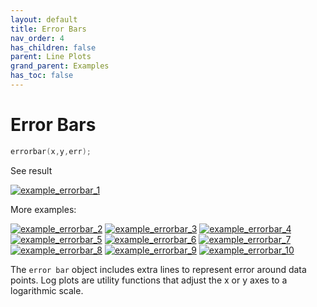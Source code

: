 ```yaml
---
layout: default
title: Error Bars
nav_order: 4
has_children: false
parent: Line Plots
grand_parent: Examples
has_toc: false
---
```

# Error Bars

```cpp
errorbar(x,y,err);
```


See result
    
[![example_errorbar_1](https://github.com/alandefreitas/matplotplusplus/blob/master/docs/examples/line_plot/errorbar/errorbar_1.svg)](https://github.com/alandefreitas/matplotplusplus/blob/master/examples/line_plot/errorbar/errorbar_1.cpp)

More examples:
    
[![example_errorbar_2](https://github.com/alandefreitas/matplotplusplus/blob/master/docs/examples/line_plot/errorbar/errorbar_2_thumb.png)](https://github.com/alandefreitas/matplotplusplus/blob/master/examples/line_plot/errorbar/errorbar_2.cpp)  [![example_errorbar_3](https://github.com/alandefreitas/matplotplusplus/blob/master/docs/examples/line_plot/errorbar/errorbar_3_thumb.png)](https://github.com/alandefreitas/matplotplusplus/blob/master/examples/line_plot/errorbar/errorbar_3.cpp)  [![example_errorbar_4](https://github.com/alandefreitas/matplotplusplus/blob/master/docs/examples/line_plot/errorbar/errorbar_4_thumb.png)](https://github.com/alandefreitas/matplotplusplus/blob/master/examples/line_plot/errorbar/errorbar_4.cpp)  [![example_errorbar_5](https://github.com/alandefreitas/matplotplusplus/blob/master/docs/examples/line_plot/errorbar/errorbar_5_thumb.png)](https://github.com/alandefreitas/matplotplusplus/blob/master/examples/line_plot/errorbar/errorbar_5.cpp)  [![example_errorbar_6](https://github.com/alandefreitas/matplotplusplus/blob/master/docs/examples/line_plot/errorbar/errorbar_6_thumb.png)](https://github.com/alandefreitas/matplotplusplus/blob/master/examples/line_plot/errorbar/errorbar_6.cpp)  [![example_errorbar_7](https://github.com/alandefreitas/matplotplusplus/blob/master/docs/examples/line_plot/errorbar/errorbar_7_thumb.png)](https://github.com/alandefreitas/matplotplusplus/blob/master/examples/line_plot/errorbar/errorbar_7.cpp)  [![example_errorbar_8](https://github.com/alandefreitas/matplotplusplus/blob/master/docs/examples/line_plot/errorbar/errorbar_8_thumb.png)](https://github.com/alandefreitas/matplotplusplus/blob/master/examples/line_plot/errorbar/errorbar_8.cpp)  [![example_errorbar_9](https://github.com/alandefreitas/matplotplusplus/blob/master/docs/examples/line_plot/errorbar/errorbar_9_thumb.png)](https://github.com/alandefreitas/matplotplusplus/blob/master/examples/line_plot/errorbar/errorbar_9.cpp)  [![example_errorbar_10](https://github.com/alandefreitas/matplotplusplus/blob/master/docs/examples/line_plot/errorbar/errorbar_10_thumb.png)](https://github.com/alandefreitas/matplotplusplus/blob/master/examples/line_plot/errorbar/errorbar_10.cpp)
  

The `error bar` object includes extra lines to represent error around data points. Log plots are utility functions that adjust the x or y axes to a logarithmic scale. 





<!-- Generated with mdsplit: https://github.com/alandefreitas/mdsplit -->
